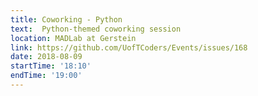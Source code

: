 ```yaml
---
title: Coworking - Python
text:  Python-themed coworking session
location: MADLab at Gerstein
link: https://github.com/UofTCoders/Events/issues/168
date: 2018-08-09
startTime: '18:10'
endTime: '19:00'
---
```

